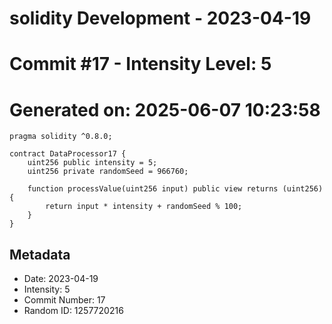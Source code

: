 ﻿# solidity Development - 2023-04-19
# Commit #17 - Intensity Level: 5
# Generated on: 2025-06-07 10:23:58
```solidity
pragma solidity ^0.8.0;

contract DataProcessor17 {
    uint256 public intensity = 5;
    uint256 private randomSeed = 966760;

    function processValue(uint256 input) public view returns (uint256) {
        return input * intensity + randomSeed % 100;
    }
}
```
## Metadata
- Date: 2023-04-19
- Intensity: 5
- Commit Number: 17
- Random ID: 1257720216
